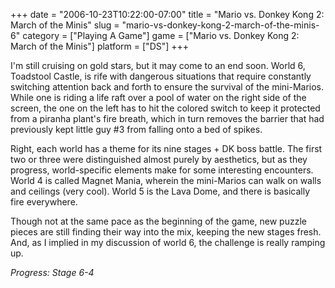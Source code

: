 +++
date = "2006-10-23T10:22:00-07:00"
title = "Mario vs. Donkey Kong 2: March of the Minis"
slug = "mario-vs-donkey-kong-2-march-of-the-minis-6"
category = ["Playing A Game"]
game = ["Mario vs. Donkey Kong 2: March of the Minis"]
platform = ["DS"]
+++

I'm still cruising on gold stars, but it may come to an end soon.  World 6, Toadstool Castle, is rife with dangerous situations that require constantly switching attention back and forth to ensure the survival of the mini-Marios.  While one is riding a life raft over a pool of water on the right side of the screen, the one on the left has to hit the colored switch to keep it protected from a piranha plant's fire breath, which in turn removes the barrier that had previously kept little guy #3 from falling onto a bed of spikes.

Right, each world has a theme for its nine stages + DK boss battle.  The first two or three were distinguished almost purely by aesthetics, but as they progress, world-specific elements make for some interesting encounters.  World 4 is called Magnet Mania, wherein the mini-Marios can walk on walls and ceilings (very cool).  World 5 is the Lava Dome, and there is basically fire everywhere.

Though not at the same pace as the beginning of the game, new puzzle pieces are still finding their way into the mix, keeping the new stages fresh.  And, as I implied in my discussion of world 6, the challenge is really ramping up.

<i>Progress: Stage 6-4</i>
